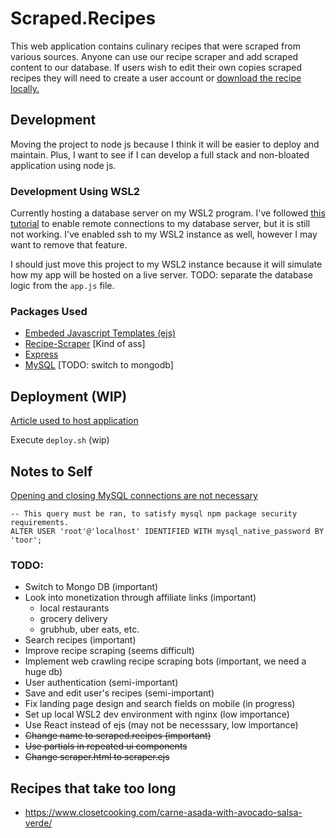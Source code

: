 # Scraped.Recipes
This web application contains culinary recipes that were scraped from various sources. Anyone can use our recipe scraper and add scraped content to our database. If users wish to edit their own copies scraped recipes they will need to create a user account or [download the recipe locally.](google.com)

## Development
Moving the project to node js because I think it will be easier to deploy and maintain. Plus, I want to see if I can develop a full stack and non-bloated application using node js.


### Development Using WSL2
Currently hosting a database server on my WSL2 program. I've followed [this tutorial](https://www.digitalocean.com/community/tutorials/how-to-allow-remote-access-to-mysql) to enable remote connections to my database server, but it is still not working. I've enabled ssh to my WSL2 instance as well, however I may want to remove that feature.


I should just move this project to my WSL2 instance because it will simulate how my app will be hosted on a live server. 
TODO: separate the database logic from the `app.js` file.

### Packages Used
* [Embeded Javascript Templates (ejs)](https://www.npmjs.com/package/ejs)
* [Recipe-Scraper](https://www.npmjs.com/package/recipe-scraper) [Kind of ass]
* [Express](https://www.npmjs.com/package/express)
* [MySQL](npmjs.com/package/mysql) [TODO: switch to mongodb]

## Deployment (WIP)
[Article used to host application](https://www.digitalocean.com/community/tutorials/how-to-set-up-a-node-js-application-for-production-on-debian-9)

Execute `deploy.sh` (wip)

## Notes to Self
[Opening and closing MySQL connections are not necessary](https://stackoverflow.com/questions/14087924/cannot-enqueue-handshake-after-invoking-quit)

```
-- This query must be ran, to satisfy mysql npm package security requirements.
ALTER USER 'root'@'localhost' IDENTIFIED WITH mysql_native_password BY 'toor';
```

### TODO:
* Switch to Mongo DB (important)
* Look into monetization through affiliate links (important)
    * local restaurants 
    * grocery delivery
    * grubhub, uber eats, etc.
* Search recipes (important)
* Improve recipe scraping (seems difficult)
* Implement web crawling recipe scraping bots (important, we need a huge db)
* User authentication (semi-important)
* Save and edit user's recipes (semi-important)
* Fix landing page design and search fields on mobile (in progress)
* Set up local WSL2 dev environment with nginx (low importance)
* Use React instead of ejs (may not be necesssary, low importance)
* <strike>Change name to scraped.recipes (important)</strike>
* <strike>Use partials in repeated ui components</strike>
* <strike>Change scraper.html to scraper.ejs</strike>

## Recipes that take too long
* https://www.closetcooking.com/carne-asada-with-avocado-salsa-verde/



